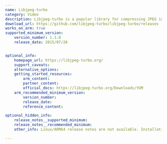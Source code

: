 ```yaml
---
name: Libjpeg-turbo
category: Video
description: Libjpeg-turbo is a popular library for compressing JPEG images, helping to minimize the size of image data for easier storage or transmission.
download_url: https://github.com/libjpeg-turbo/libjpeg-turbo/releases
works_on_arm: true
supported_minimum_version:
    version_number: 1.3.0
    release_date: 2015/07/28


optional_info:
    homepage_url: https://libjpeg-turbo.org/
    support_caveats:
    alternative_options:
    getting_started_resources:
        arm_content:
        partner_content:
        official_docs: https://libjpeg-turbo.org/Downloads/YUM
    arm_recommended_minimum_version:
        version_number:
        release_date:
        reference_content:

optional_hidden_info:
    release_notes__supported_minimum:
    release_notes__recommended_minimum:
    other_info: Linux/ARM64 release notes are not available. Installation and Testing are done using "apt install libjpeg-turbo8*-dev". Kindly refer [here](https://launchpad.net/ubuntu/+source/libjpeg-turbo). The minimum version of libjpeg-turbo v1.3.0 corresponds to ubuntu:14.04 and v2.1.2 to ubuntu:22.04.

---
```

